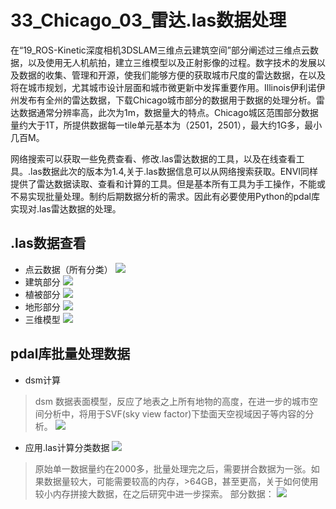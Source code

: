 # 33_Chicago_03_雷达.las数据处理
在“19_ROS-Kinetic深度相机3DSLAM三维点云建筑空间”部分阐述过三维点云数据，以及使用无人机航拍，建立三维模型以及正射影像的过程。数字技术的发展以及数据的收集、管理和开源，使我们能够方便的获取城市尺度的雷达数据，在以及将在城市规划，尤其城市设计层面和城市微更新中发挥重要作用。Illinois伊利诺伊州发布有全州的雷达数据，下载Chicago城市部分的数据用于数据的处理分析。雷达数据通常分辨率高，此次为1m，数据量大的特点。Chicago城区范围部分数据量约大于1T，所提供数据每一tile单元基本为（2501，2501），最大约1G多，最小几百M。

网络搜索可以获取一些免费查看、修改.las雷达数据的工具，以及在线查看工具。.las数据此次的版本为1.4,关于.las数据信息可以从网络搜索获取。ENVI同样提供了雷达数据读取、查看和计算的工具。但是基本所有工具为手工操作，不能或不易实现批量处理。制约后期数据分析的需求。因此有必要使用Python的pdal库实现对.las雷达数据的处理。

## .las数据查看
* 点云数据（所有分类）
![](https://github.com/richieBao/python-urbanPlanning/blob/master/images/33_01.jpg)
* 建筑部分
![](https://github.com/richieBao/python-urbanPlanning/blob/master/images/33_02.jpg)
* 植被部分
![](https://github.com/richieBao/python-urbanPlanning/blob/master/images/33_03.jpg)
* 地形部分
![](https://github.com/richieBao/python-urbanPlanning/blob/master/images/33_04.jpg)
* 三维模型
![](https://github.com/richieBao/python-urbanPlanning/blob/master/images/33_05.jpg)

## pdal库批量处理数据
* dsm计算
> dsm 数据表面模型，反应了地表之上所有地物的高度，在进一步的城市空间分析中，将用于SVF(sky view factor)下垫面天空视域因子等内容的分析。
![](https://github.com/richieBao/python-urbanPlanning/blob/master/images/33_06.jpg)
* 应用.las计算分类数据
![](https://github.com/richieBao/python-urbanPlanning/blob/master/images/33_07.png)
> 原始单一数据量约在2000多，批量处理完之后，需要拼合数据为一张。如果数据量较大，可能需要较高的内存，>64GB，甚至更高，关于如何使用较小内存拼接大数据，在之后研究中进一步探索。
部分数据：
![](https://github.com/richieBao/python-urbanPlanning/blob/master/images/33_08.jpg)
